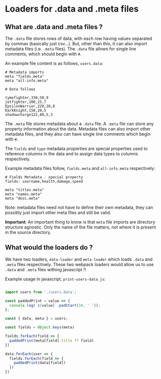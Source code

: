# Loaders for .data and .meta files

## What are .data and .meta files ?

The `.data` file stores rows of data, with each row having 
values separated by commas (basically just csv...). But, other
than this, it can also import metadata files (i.e. `.meta` files).
The `.data` file allows for single line comments, which should begin
with `#`.

An example file content is as follows, `users.data`:

```
# Metadata imports
meta "fields.meta"
meta "all-info.meta"

# Data follows

tymefighter,330,50,9
jetfighter,200,25,7
EpsilonWarrior,220,20,8
DarkKnight,150,20,5
shadowcharge122,80,5,3
```

The `.meta` file stores metadata about a `.data` file. A `.meta` file
can store any property information about the data. Metadata files can also
import other metadata files, and they also can have single line comments which
begin with `#`. 

The `fields` and `type` metadata properties are special properties used to
reference columns in the data and to assign data types to columns respectively.

Example metadata files follow, `fields.meta` and `all-info.meta` respectively:

```
# Fields Metadata - special property
fields: username,health,damage,speed
```

```
meta "titles.meta"
meta "names.meta"
meta "desc.meta"
```
Note: metadata files need not have to define their own metadata, they can possibly 
just import other meta files and still be valid.

**Important**: An important thing to know is that `meta` file imports are directory
structure agnostic. Only the name of the file matters, not where it is present in the
source directory.

## What would the loaders do ?

We have two loaders, `data-loader` and `meta-loader` which loads `.data` and
`.meta` files respectively. These two webpack loaders would allow us to use
`.data` and `.meta` files withing javascript !!

Example usage in javascript, `print-users-data.js`:

```javascript

import users from './users.data';

const paddedPrint = value => {
  console.log(`${value}`.padStart(10, ' ')); 
};

const { data, meta } = users;

const fields = Object.keys(meta)

fields.forEach(field => {
  paddedPrint(meta[field].title ?? field)
})

data.forEach(user => {
  fields.forEach(field => {
    paddedPrint(data[field])
  })
})
```
